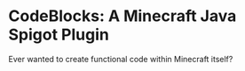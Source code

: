 # CodeBlocks: A Minecraft Java Spigot Plugin
Ever wanted to create functional code within Minecraft itself?

